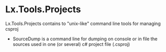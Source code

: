 # Lx.Tools.Projects
Lx.Tools.Projects contains to "unix-like" command line tools for managing csproj

  - SourceDump is a command line for dumping on console or in file the sources used in one (or several) c# project file (.csproj)
